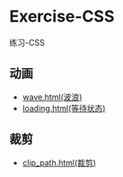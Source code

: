 # Exercise-CSS
练习-CSS
## 动画
* [wave.html(波浪)](https://github.com/BugHunter1234/Exercise-CSS/blob/master/animation/wave.html)
* [loading.html(等待状态)](https://github.com/BugHunter1234/Exercise-CSS/blob/master/animation/loading.html)
## 裁剪
* [clip_path.html(裁剪)](https://github.com/BugHunter1234/Exercise-CSS/blob/master/clip/clip_path.html)
